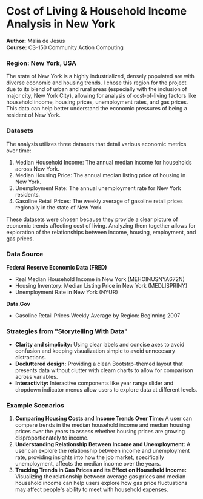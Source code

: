 # Cost of Living & Household Income Analysis in New York
**Author:** Malia de Jesus\
**Course:** CS-150 Community Action Computing

### Region: New York, USA
The state of New York is a highly industrialized, densely populated are with diverse economic and housing trends. I chose this region for the project due to its blend of urban and rural areas (especially with the inclusion of major city, New York City), allowing for analysis of cost-of-living factors like household income, housing prices, unemployment rates, and gas prices. This data can help better understand the economic pressures of being a resident of New York.

### Datasets
The analysis utilizes three datasets that detail various economic metrics over time:
1. Median Household Income: The annual median income for households across New York.
2. Median Housing Price: The annual median listing price of housing in New York.
3. Unemployment Rate: The annual unemployment rate for New York residents.
4. Gasoline Retail Prices: The weekly average of gasoline retail prices regionally in the state of New York.

These datasets were chosen because they provide a clear picture of economic trends affecting cost of living. Analyzing them together allows for exploration of the relationships between income, housing, employment, and gas prices.

### Data Source
**Federal Reserve Economic Data (FRED)**
- Real Median Household Income in New York (MEHOINUSNYA672N)
- Housing Inventory: Median Listing Price in New York (MEDLISPRINY)
- Unemployment Rate in New York (NYUR)

**Data.Gov**
- Gasoline Retail Prices Weekly Average by Region: Beginning 2007


### Strategies from "Storytelling With Data"
- **Clarity and simplicity:** Using clear labels and concise axes to avoid confusion and keeping visualization simple to avoid unnecesary distractions.
- **Decluttered design:** Providing a clean Bootstrp-themed layout that presents data without clutter with cleam charts to allow for comparison across variables.
- **Interactivity:** Interactive components like year range slider and dropdown indicator menus allow users to explore data at different levels.

### Example Scenarios
1. **Comparing Housing Costs and Income Trends Over Time:** A user can compare trends in the median household income and median housing prices over the years to assess whether housing prices are growing disproportionately to income.
2. **Understanding Relationship Between Income and Unemployment:** A user can explore the relationship between income and unemployment rate, providing insights into how the job market, specifically unemployment, affects the median income over the years.
3. **Tracking Trends in Gas Prices and its Effect on Household Income:** Visualizing the relationship between average gas prices and median household income can help users explore how gas price fluctuations may affect people's ability to meet with household expenses.
   
